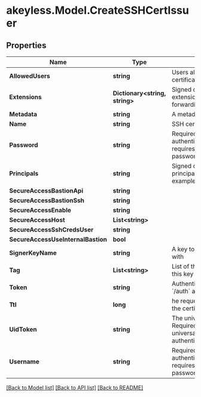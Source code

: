 # akeyless.Model.CreateSSHCertIssuer
## Properties

Name | Type | Description | Notes
------------ | ------------- | ------------- | -------------
**AllowedUsers** | **string** | Users allowed to fetch the certificate, e.g root,ubuntu | 
**Extensions** | **Dictionary&lt;string, string&gt;** | Signed certificates with extensions, e.g permit-port-forwarding&#x3D;\\\&quot;\\\&quot; | [optional] 
**Metadata** | **string** | A metadata about the issuer | [optional] 
**Name** | **string** | SSH certificate issuer name | 
**Password** | **string** | Required only when the authentication process requires a username and password | [optional] 
**Principals** | **string** | Signed certificates with principal, e.g example_role1,example_role2 | [optional] 
**SecureAccessBastionApi** | **string** |  | [optional] 
**SecureAccessBastionSsh** | **string** |  | [optional] 
**SecureAccessEnable** | **string** |  | [optional] 
**SecureAccessHost** | **List&lt;string&gt;** |  | [optional] 
**SecureAccessSshCredsUser** | **string** |  | [optional] 
**SecureAccessUseInternalBastion** | **bool** |  | [optional] 
**SignerKeyName** | **string** | A key to sign the certificate with | 
**Tag** | **List&lt;string&gt;** | List of the tags attached to this key | [optional] 
**Token** | **string** | Authentication token (see &#x60;/auth&#x60; and &#x60;/configure&#x60;) | [optional] 
**Ttl** | **long** | he requested Time To Live for the certificate, in seconds | 
**UidToken** | **string** | The universal identity token, Required only for universal_identity authentication | [optional] 
**Username** | **string** | Required only when the authentication process requires a username and password | [optional] 

[[Back to Model list]](../README.md#documentation-for-models) [[Back to API list]](../README.md#documentation-for-api-endpoints) [[Back to README]](../README.md)


